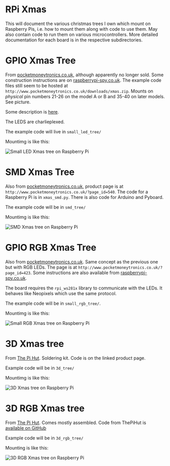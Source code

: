 # RPi Xmas

This will document the various christmas trees I own which mount on Raspberry Pis, i.e. how to mount them along with code to use them. May also contain code to run them on various microcontrollers. More detailed documentation for each board is in the respective subdirectories.

# GPIO Xmas Tree

From [pocketmoneytronics.co.uk](https://www.pocketmoneytronics.co.uk), although apparently no longer sold. Some construction instructions are on [raspberrypi-spy.co.uk](https://www.raspberrypi-spy.co.uk/2014/12/raspberry-gpio-xmas-tree-add-on/). The example code files still seem to be hosted at `http://www.pocketmoneytronics.co.uk/downloads/xmas.zip`. Mounts on *physical* pin numbers 21-26 on the model A or B and 35-40 on later models. See picture.

Some description is [here](http://www.pocketmoneytronics.co.uk/?page_id=239).

The LEDS are charlieplexed. 

The example code will live in `small_led_tree/`

Mountimg is like this:

![Small LED Xmas tree on Raspberry Pi](./images/small_led_xmas_tree.jpg)

# SMD Xmas Tree

Also from [pocketmoneytronics.co.uk](http://www.pocketmoneytronics.co.uk), product page is at `http://www.pocketmoneytronics.co.uk/?page_id=540`. The code for a Raspberry Pi is in `xmas_smd.py`. There is also code for Arduino and Pyboard.

The example code will be in `smd_tree/`

Mountimg is like this:

![SMD Xmas tree on Raspberry Pi](./images/smd_tree.jpg)

# GPIO RGB Xmas Tree

Also from [pocketmoneytronics.co.uk](www.pocketmoneytronics.co.uk). Same concept as the previous one but with RGB LEDs. The page is at `http://www.pocketmoneytronics.co.uk/?page_id=423`. Some instructions are also available from [raspberrypi-spy.co.uk](https://www.raspberrypi-spy.co.uk/2016/12/rgb-led-christmas-tree-by-pocketmoneytronics/).

The board requires the `rpi_ws281x` library to communicate with the LEDs. It behaves like Neopixels which use the same protocol.

The example code will be in `small_rgb_tree/`.

Mountimg is like this:

![Small RGB Xmas tree on Raspberry Pi](./images/small_rgb_tree.jpg)

# 3D Xmas tree

From [The Pi Hut](https://thepihut.com/products/3d-xmas-tree-for-raspberry-pi). Soldering kit. Code is on the linked product page.

Example code will be in `3d_tree/`

Mountimg is like this:

![3D Xmas tree on Raspberry Pi](./images/3d_xmas_tree.jpg)

# 3D RGB Xmas tree

From [The Pi Hut](https://thepihut.com/products/3d-rgb-xmas-tree-for-raspberry-pi). Comes mostly assembled. Code from ThePiHut is [available on GitHub](https://github.com/ThePiHut/rgbxmastree)

Example code will be in `3d_rgb_tree/`

Mounting is like this:

![3D RGB Xmas tree on Raspberry Pi](./images/3d_rgb_xmas_tree.jpg)
